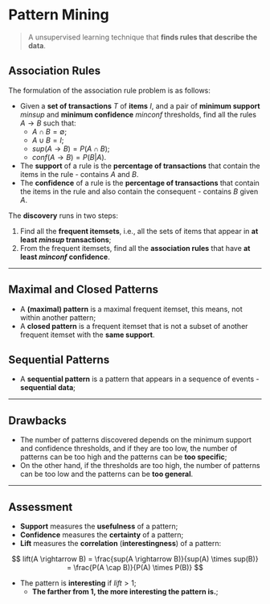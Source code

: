 # Pattern Mining

> A unsupervised learning technique that **finds rules that describe the data**.

## Association Rules

The formulation of the association rule problem is as follows:

* Given a **set of transactions** $T$ of **items** $I$, and a pair of **minimum support** $minsup$ and **minimum confidence** $minconf$ thresholds, find all the rules $A \rightarrow B$ such that:
  * $A \cap B = \emptyset$;
  * $A \cup B = I$;
  * $sup(A \rightarrow B) = P(A \cap B)$;
  * $conf(A \rightarrow B) = P(B|A)$.
* The **support** of a rule is the **percentage of transactions** that contain the items in the rule - contains $A$ and $B$.
* The **confidence** of a rule is the **percentage of transactions** that contain the items in the rule and also contain the consequent - contains $B$ given $A$.

The **discovery** runs in two steps:

1. Find all the **frequent itemsets**, i.e., all the sets of items that appear in **at least $minsup$ transactions**;
2. From the frequent itemsets, find all the **association rules** that have **at least $minconf$ confidence**.

---

## Maximal and Closed Patterns

* A **(maximal) pattern** is a maximal frequent itemset, this means, not within another pattern;
* A **closed pattern** is a frequent itemset that is not a subset of another frequent itemset with the **same support**.

## Sequential Patterns

* A **sequential pattern** is a pattern that appears in a sequence of events - **sequential data**;

---

## Drawbacks

* The number of patterns discovered depends on the minimum support and confidence thresholds, and if they are too low, the number of patterns can be too high and the patterns can be **too specific**;
* On the other hand, if the thresholds are too high, the number of patterns can be too low and the patterns can be **too general**.

---

## Assessment

* **Support** measures the **usefulness** of a pattern;
* **Confidence** measures the **certainty** of a pattern;
* **Lift** measures the **correlation** (**interestingness**) of a pattern:

$$
lift(A \rightarrow B) = \frac{sup(A \rightarrow B)}{sup(A) \times sup(B)} = \frac{P(A \cap B)}{P(A) \times P(B)}
$$

* The pattern is **interesting** if $lift > 1$;
  * **The farther from 1, the more interesting the pattern is.**;